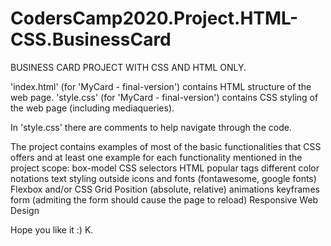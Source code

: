 # CodersCamp2020.Project.HTML-CSS.BusinessCard

BUSINESS CARD PROJECT WITH CSS AND HTML ONLY.

'index.html' (for 'MyCard - final-version') contains HTML structure of the web page.
'style.css' (for 'MyCard - final-version') contains CSS styling of the web page (including mediaqueries).

In 'style.css' there are comments to help navigate through the code.

The project contains examples of most of the basic functionalities that CSS offers and at least one example for each functionality mentioned in the project scope:
box-model
CSS selectors
HTML popular tags
different color notations
text styling
outside icons and fonts (fontawesome, google fonts)
Flexbox and/or CSS Grid
Position (absolute, relative)
animations keyframes
form (admiting the form should cause the page to reload)
Responsive Web Design

Hope you like it :)
K.
